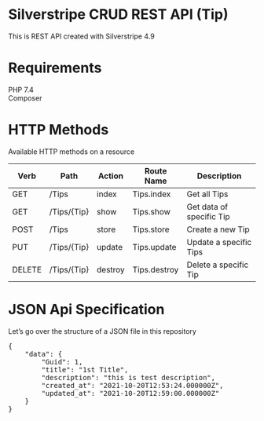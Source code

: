 
# Silverstripe CRUD REST API (Tip)
 This is REST API created with Silverstripe 4.9

# Requirements
 PHP 7.4 <br>
 Composer
 
# HTTP Methods
Available HTTP methods on a resource


<table>
<thead>
<tr>
<th><strong>Verb</strong></th>
<th><strong>Path</strong></th>
<th><strong>Action</strong></th>
<th><strong>Route Name</strong></th>
<th><strong>Description</strong></th>
</tr>
</thead>
<tbody>
    
<tr>
<td>GET</td>
<td>/Tips</td>
<td>index</td>
<td>Tips.index</td>
<td>Get all Tips</td>
</tr>
    
<tr>
<td>GET</td>
<td>/Tips/{Tip}</td>
<td>show</td>
<td>Tips.show</td>
<td>Get data of specific Tip</td>
</tr>

    
<tr>
<td>POST</td>
<td>/Tips</td>
<td>store</td>
<td>Tips.store</td>
<td>Create a new Tip</td>
</tr>


    
<tr>
<td>PUT</td>
<td>/Tips/{Tip}</td>
<td>update</td>
<td>Tips.update</td>
<td>Update a specific Tips</td>
</tr>
    
<tr>
<td>DELETE</td>
<td>/Tips/{Tip}</td>
<td>destroy</td>
<td>Tips.destroy</td>
<td>Delete a specific Tip</td>
</tr>
</tbody>
</table>

# JSON Api Specification
Let’s go over the structure of a JSON file in this repository
<pre>
{
    "data": {
        "Guid": 1,
        "title": "1st Title",
        "description": "this is test description",
        "created_at": "2021-10-20T12:53:24.000000Z",
        "updated_at": "2021-10-20T12:59:00.000000Z"
    }
}
</pre>




